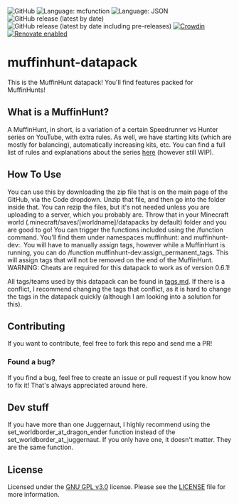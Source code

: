 ![GitHub](https://img.shields.io/github/license/osfanmuffin/muffinhunt-datapack?color=green) 
![Language: mcfunction](https://img.shields.io/badge/language-mcfunction-red) 
![Language: JSON](https://img.shields.io/badge/language-JSON-lightgray) 
![GitHub release (latest by date)](https://img.shields.io/github/v/release/osfanmuffin/muffinhunt-datapack) 
![GitHub release (latest by date including pre-releases)](https://img.shields.io/github/v/release/osfanmuffin/muffinhunt-datapack?color=orange&include_prereleases&label=pre-release) 
[![Crowdin](https://badges.crowdin.net/muffinhunt-datapack/localized.svg)](https://crowdin.com/project/muffinhunt-datapack)
[![Renovate enabled](https://img.shields.io/badge/renovate-enabled-brightgreen.svg)](https://renovatebot.com/)

# muffinhunt-datapack
This is the MuffinHunt datapack! You'll find features packed for MuffinHunts!

## What is a MuffinHunt?
A MuffinHunt, in short, is a variation of a certain Speedrunner vs Hunter series on YouTube, with extra rules. As well, we have starting kits (which are mostly for balancing), automatically increasing kits, etc. You can find a full list of rules and explanations about the series [here](https://osfanmuffin.github.io/muffinhunt-datapack/WhatIsAMuffinHunt) (however still WIP). 


## How To Use
You can use this by downloading the zip file that is on the main page of the GitHub, via the Code dropdown. Unzip that file, and then go into the folder inside that. You can rezip the files, but it's not needed unless you are uploading to a server, which you probably are.
Throw that in your Minecraft world (.minecraft/saves/[worldname]/datapacks by default) folder and you are good to go!
You can trigger the functions included using the /function command. You'll find them under namespaces muffinhunt: and muffinhunt-dev:. 
You will have to manually assign tags, however while a MuffinHunt is running, you can do /function muffinhunt-dev:assign_permanent_tags. This will assign tags that will not be removed on the end of the MuffinHunt. WARNING: Cheats are required for this datapack to work as of version 0.6.1!


All tags/teams used by this datapack can be found in [tags.md](docs/tags.md). If there is a conflict, I recommend changing the tags that conflict, as it is hard to change the tags in the datapack quickly (although I am looking into a solution for this). 

## Contributing
If you want to contribute, feel free to fork this repo and send me a PR! 

### Found a bug?
If you find a bug, feel free to create an issue or pull request if you know how to fix it! That's always appreciated around here.

## Dev stuff
If you have more than one Juggernaut, I highly recommend using the set_worldborder_at_dragon_ender function instead of the set_worldborder_at_juggernaut. If you only have one, it doesn't matter. They are the same function. 

## License
Licensed under the [GNU GPL v3.0](https://www.gnu.org/licenses/gpl-3.0) license. Please see the [LICENSE](LICENSE.md) file for more information.
